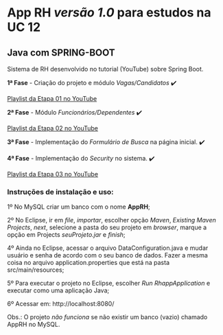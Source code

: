 # App RH *versão 1.0* para estudos na UC 12
## Java com SPRING-BOOT

Sistema de RH desenvolvido no tutorial (YouTube) sobre Spring Boot.

**1ª Fase** - Criação do projeto e módulo *Vagas/Candidatos* :heavy_check_mark:

[Playlist da Etapa 01 no YouTube](https://youtube.com/playlist?list=PLvtOeOw_Op8k8p6vw-ADaHcKavUnZaGk8)



**2ª Fase** - Módulo *Funcionários/Dependentes* :heavy_check_mark:

[Playlist da Etapa 02 no YouTube](https://youtube.com/playlist?list=PLvtOeOw_Op8kOkDWzFNb-N4gevX4e3l5J)



**3ª Fase** - Implementação do *Formulário de Busca* na página inicial. :heavy_check_mark:


**4ª Fase** - Implementação do *Security* no sistema. :heavy_check_mark:


[Playlist da Etapa 03 no YouTube](https://youtube.com/playlist?list=PLvtOeOw_Op8kQfcjW0Om23Z0GWBbOMfj5)


### Instruções de instalação e uso:

1º No MySQL criar um banco com o nome **AppRH**;

2º No Eclipse, ir em *file*, *importar*, escolher opção *Maven*, *Existing Maven Projects*, *next*, selecione a pasta do seu projeto em *browser*, marque a opção em Projects *seuProjeto.jar* e *finish*; 

4º Ainda no Eclipse, acessar o arquivo DataConfiguration.java e mudar usuário e senha de acordo com o seu banco de dados. Fazer a mesma coisa no arquivo application.properties que está na pasta src/main/resources;

5º Para executar o projeto no Eclipse, escolher *Run RhappApplication* e executar como uma aplicação Java;

6º Acessar em: http://localhost:8080/


Obs.: O projeto *não funciona* se não existir um banco (vazio) chamado AppRH no MySQL.


